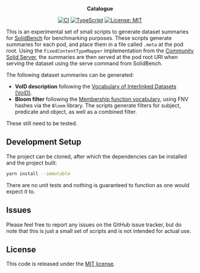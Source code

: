 <p align="center">
    <!--<img alt="logo" src="https://raw.githubusercontent.com/surilindur/catalogue/main/images/logo.svg" width="200">-->
    <strong>Catalogue</strong>
</p>

<p align="center">
  <a href="https://github.com/surilindur/catalogue/actions/workflows/ci.yml"><img alt="CI" src=https://github.com/surilindur/catalogue/actions/workflows/ci.yml/badge.svg?branch=main"></a>
  <a href="https://www.typescriptlang.org/"><img alt="TypeScript" src="https://img.shields.io/badge/%3C%2F%3E-TypeScript-%230074c1.svg"></a>
  <a href="https://opensource.org/licenses/MIT"><img alt="License: MIT" src="https://img.shields.io/badge/License-MIT-yellow.svg"></a>
</p>

This is an experimental set of small scripts to generate dataset summaries for [SolidBench](https://github.com/SolidBench/SolidBench.js) for benchmarking purposes. These scripts generate summaries for each pod, and place them in a file called `.meta` at the pod root. Using the `FixedContentTypeMapper` implementation from the [Community Solid Server](https://github.com/CommunitySolidServer/CommunitySolidServer/), the summaries are then served at the pod root URI when serving the dataset using the serve command from SolidBench.

The following dataset summaries can be generated:

* **VoID description** following the [Vocabulary of Interlinked Datasets (VoID)](https://www.w3.org/TR/void/).
* **Bloom filter** following the [Membership function vocabulary](http://semweb.mmlab.be/ns/membership), using FNV hashes via the `Bloem` library. The scripts generate filters for subject, predicate and object, as well as a combined filter.

These still need to be tested.

## Development Setup

The project can be cloned, after which the dependencies can be installed and the project built:

```bash
yarn install --immutable
```

There are no unit tests and nothing is guaranteed to function as one would expect it to.

## Issues

Please feel free to report any issues on the GitHub issue tracker, but do note that this is just a small set of scripts and is not intended for actual use.

## License

This code is released under the [MIT license](http://opensource.org/licenses/MIT).
